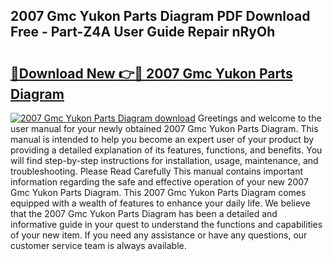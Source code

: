## 2007 Gmc Yukon Parts Diagram PDF Download Free - Part-Z4A User Guide Repair nRyOh

# <h2><a href="http://dfmw74.blite.top/?on=2007+Gmc+Yukon+Parts+Diagram">🔗Download New 👉🔴 2007 Gmc Yukon Parts Diagram</a></h2>

[![2007 Gmc Yukon Parts Diagram download](https://i.imgur.com/lujVjoI.png)](http://dfmw74.blite.top/?on=2007+Gmc+Yukon+Parts+Diagram)
Greetings and welcome to the user manual for your newly obtained 2007 Gmc Yukon Parts Diagram. This manual is intended to help you become an expert user of your product by providing a detailed explanation of its features, functions, and benefits. You will find step-by-step instructions for installation, usage, maintenance, and troubleshooting. Please Read Carefully This manual contains important information regarding the safe and effective operation of your new 2007 Gmc Yukon Parts Diagram. This 2007 Gmc Yukon Parts Diagram comes equipped with a wealth of features to enhance your daily life. We believe that the 2007 Gmc Yukon Parts Diagram has been a detailed and informative guide in your quest to understand the functions and capabilities of your new item. If you need any assistance or have any questions, our customer service team is always available.
